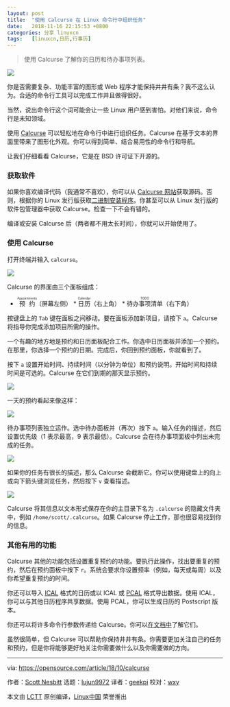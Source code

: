 ```yaml
---
layout: post
title:	"使用 Calcurse 在 Linux 命令行中组织任务"
date:	2018-11-16 22:15:53 +0800 
categories:	分享 linuxcn 
tags:	[linuxcn,日历,行事历]
---
```




> 
> 使用 Calcurse 了解你的日历和待办事项列表。
> 
> 
> 


![](/Asserts/Images//attachment/album/201811/16/221558u8pfoqt65tf5iolo.jpg)


你是否需要复杂、功能丰富的图形或 Web 程序才能保持井井有条？我不这么认为。合适的命令行工具可以完成工作并且做得很好。


当然，说出命令行这个词可能会让一些 Linux 用户感到害怕。对他们来说，命令行是未知领域。


使用 [Calcurse](http://www.calcurse.org/) 可以轻松地在命令行中进行组织任务。Calcurse 在基于文本的界面里带来了图形化外观。你可以得到简单、结合易用性的命令行和导航。


让我们仔细看看 Calcurse，它是在 BSD 许可证下开源的。


### 获取软件


如果你喜欢编译代码（我通常不喜欢），你可以从 [Calcurse 网站](http://www.calcurse.org/)获取源码。否则，根据你的 Linux 发行版获取[二进制安装程序](http://www.calcurse.org/downloads/#packages)。你甚至可以从 Linux 发行版的软件包管理器中获取 Calcurse。检查一下不会有错的。


编译或安装 Calcurse 后（两者都不用太长时间），你就可以开始使用了。


### 使用 Calcurse


打开终端并输入 `calcurse`。


![](/Asserts/Images//attachment/album/201811/16/221601lui77meiu769u8um.png)


Calcurse 的界面由三个面板组成：


* <ruby> 预约 <rt>  Appointments </rt></ruby>（屏幕左侧） \* <ruby> 日历 <rt>  Calendar </rt></ruby>（右上角） \* <ruby> 待办事项清单 <rt>  TODO </rt></ruby>（右下角）


按键盘上的 `Tab` 键在面板之间移动。要在面板添加新项目，请按下 `a`。Calcurse 将指导你完成添加项目所需的操作。


一个有趣的地方地是预约和日历面板配合工作。你选中日历面板并添加一个预约。在那里，你选择一个预约的日期。完成后，你回到预约面板，你就看到了。


按下 `a` 设置开始时间、持续时间（以分钟为单位）和预约说明。开始时间和持续时间是可选的。Calcurse 在它们到期的那天显示预约。


![](/Asserts/Images//attachment/album/201811/16/221603sdrlglhwfzhc5bfn.png)


一天的预约看起来像这样：


![](/Asserts/Images//attachment/album/201811/16/221607jtmpm7x3f6xcfe75.png)


待办事项列表独立运作。选中待办面板并（再次）按下 `a`。输入任务的描述，然后设置优先级（1 表示最高，9 表示最低）。Calcurse 会在待办事项面板中列出未完成的任务。


![](/Asserts/Images//attachment/album/201811/16/221609yieaekmzhez4mrfh.png)


如果你的任务有很长的描述，那么 Calcurse 会截断它。你可以使用键盘上的向上或向下箭头键浏览任务，然后按下 `v` 查看描述。


![](/Asserts/Images//attachment/album/201811/16/221610r54qakqquqfdo4v5.png)


Calcurse 将其信息以文本形式保存在你的主目录下名为 `.calcurse` 的隐藏文件夹中，例如 `/home/scott/.calcurse`。如果 Calcurse 停止工作，那也很容易找到你的信息。


### 其他有用的功能


Calcurse 其他的功能包括设置重复预约的功能。要执行此操作，找出要重复的预约，然后在预约面板中按下 `r`。系统会要求你设置频率（例如，每天或每周）以及你希望重复预约的时间。


你还可以导入 [ICAL](https://tools.ietf.org/html/rfc2445) 格式的日历或以 ICAL 或 [PCAL](http://pcal.sourceforge.net/) 格式导出数据。使用 ICAL，你可以与其他日历程序共享数据。使用 PCAL，你可以生成日历的 Postscript 版本。


你还可以将许多命令行参数传递给 Calcurse。你可以[在文档中](http://www.calcurse.org/files/manual.chunked/ar01s04.html#_invocation)了解它们。


虽然很简单，但 Calcurse 可以帮助你保持井井有条。你需要更加关注自己的任务和预约，但是你将能够更好地关注你需要做什么以及你需要做的方向。




---


via: <https://opensource.com/article/18/10/calcurse>


作者：[Scott Nesbitt](https://opensource.com/users/scottnesbitt) 选题：[lujun9972](https://github.com/lujun9972) 译者：[geekpi](https://github.com/geekpi) 校对：[wxy](https://github.com/wxy)


本文由 [LCTT](https://github.com/LCTT/TranslateProject) 原创编译，[Linux中国](https://linux.cn/) 荣誉推出
